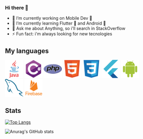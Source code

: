 ### Hi there 👋


- 🔭 I’m currently working on Mobile Dev 📱
- 🌱 I’m currently learning Flutter 🚀 and Android 🤖
- 💬 Ask me about Anything, so i'll search in StackOverflow
- ⚡ Fun fact: i'm always looking for new tecnologies  

## My languages
<img src="https://raw.githubusercontent.com/devicons/devicon/master/icons/java/java-original-wordmark.svg" alt="JAVA" width="60" height="60" style="max-width:100%;"></img>
<img src="https://raw.githubusercontent.com/devicons/devicon/master/icons/csharp/csharp-original.svg" alt="C#" width="60" height="60" style="max-width:100%;"></img>
<img src="https://raw.githubusercontent.com/devicons/devicon/master/icons/php/php-original.svg" alt="PHP" width="60" height="60" style="max-width:100%;"></img>
<img src="https://raw.githubusercontent.com/devicons/devicon/master/icons/html5/html5-original.svg" alt="HTML" width="60" height="60" style="max-width:100%;"></img>
<img src="https://raw.githubusercontent.com/devicons/devicon/master/icons/css3/css3-original.svg" alt="CSS" width="60" height="60" style="max-width:100%;"></img>
<img src="https://raw.githubusercontent.com/devicons/devicon/master/icons/flutter/flutter-original.svg" alt="Flutter" width="60" height="60" style="max-width:100%;"></img>
<img src="https://raw.githubusercontent.com/devicons/devicon/master/icons/android/android-original.svg" alt="Android" width="60" height="60" style="max-width:100%;"></img>
<img src="https://raw.githubusercontent.com/devicons/devicon/master/icons/mysql/mysql-original.svg" alt="SQL" width="60" height="60" style="max-width:100%;"></img>
<img src="https://raw.githubusercontent.com/devicons/devicon/master/icons/firebase/firebase-plain-wordmark.svg" alt="firebase" width="60" height="60" style="max-width:100%;"></img>



## Stats

[![Top Langs](https://github-readme-stats.vercel.app/api/top-langs/?username=petscaramussi&exclude_repo=Code-Station_Web&hide=html&layout=compact)](https://github.com/anuraghazra/github-readme-stats)

![Anurag's GitHub stats](https://github-readme-stats.vercel.app/api?username=petscaramussi&show_icons=true&theme=dracula&border_radius=5px)


